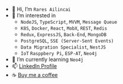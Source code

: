 - 👋 Hi, I’m `Rares Ailincai`
- 👀 I’m interested in 
  - `NodeJS`, `TypeScript`, `MVVM`, `Message Queue`
  - `K8S`, `Docker`, `React`, `MobX`, `REST`, `Redis` 
  - `Redux`, `ExpressJS`, `Back-End`, `MongoDB`
  - `PostgreSQL`, `SSE (Server-Sent Events)`
  - `Data Migration Specialist`, `NestJS`
  - `IoT` `Rasppbery Pi`, `ESP-AT`, `Neo4j`
- 🌱 I’m currently learning `Neo4j`
- 📫 [LinkedIn Profile](https://www.linkedin.com/in/rares-ailincai-3339441a5/)
- ☕️ [Buy me a coffee](https://www.paypal.com/donate/?hosted_button_id=5GM8SZ2YNVK5Q)
